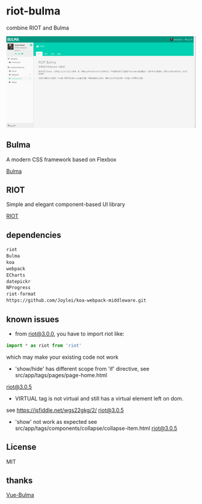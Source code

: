 # riot-bulma

combine RIOT and Bulma

![demo](./demo.png)

## Bulma

A modern CSS framework based on Flexbox

[Bulma](http://bulma.io/)

## RIOT

Simple and elegant component-based UI library

[RIOT](http://riotjs.com)

## dependencies

```sh
riot
Bulma
koa
webpack
ECharts
datepickr
NProgress
riot-format
https://github.com/Joylei/koa-webpack-middleware.git
```

## known issues

- from riot@3.0.0, you have to import riot like:

```js
import * as riot from 'riot'
```

which may make your existing code not work

- 'show/hide' has different scope from 'if' directive, see src/app/tags/pages/page-home.html

riot@3.0.5

- VIRTUAL tag is not virtual and still has a virtual element left on dom.

see https://jsfiddle.net/wgs22gkg/2/
riot@3.0.5

- 'show' not work as expected
see src/app/tags/components/collapse/collapse-item.html
riot@3.0.5

## License

MIT

## thanks

[Vue-Bulma](https://github.com/wangxg2016/vue-bulma)